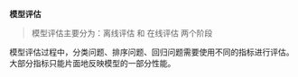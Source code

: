 

**模型评估**



> 模型评估主要分为：离线评估 和 在线评估 两个阶段

模型评估过程中，分类问题、排序问题、回归问题需要使用不同的指标进行评估。大部分指标只能片面地反映模型的一部分性能。

